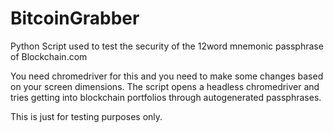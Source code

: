 # BitcoinGrabber
Python Script used to test the security of the 12word mnemonic passphrase of Blockchain.com

You need chromedriver for this and you need to make some changes based on your screen dimensions.
The script opens a headless chromedriver and tries getting into blockchain portfolios through autogenerated passphrases.

This is just for testing purposes only.

